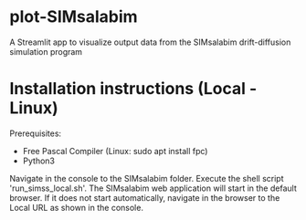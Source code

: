 # plot-SIMsalabim
A Streamlit app to visualize output data from the SIMsalabim drift-diffusion simulation program

# Installation instructions (Local - Linux)
Prerequisites:
- Free Pascal Compiler (Linux: sudo apt install fpc)
- Python3

Navigate in the console to the SIMsalabim folder.
Execute the shell script 'run_simss_local.sh'.
The SIMsalabim web application will start in the default browser. 
If it does not start automatically, navigate in the browser to the Local URL as shown in the console.
